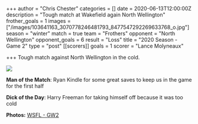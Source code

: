 +++
author = "Chris Chester"
categories = []
date = 2020-06-13T12:00:00Z
description = "Tough match at Wakefield again North Wellington"
frother_goals = 1
images = ["/images/103641163_3070778246481793_8477547292269633768_o.jpg"]
season = "winter"
match = true
team = "Frothers"
opponent = "North Wellington"
opponent_goals = 6
result = "Loss"
title = "2020 Season - Game 2"
type = "post"
[[scorers]]
goals = 1
scorer = "Lance Molyneaux"

+++
Tough match against North Wellington in the cold.

![](/images/103641163_3070778246481793_8477547292269633768_o.jpg)

**Man of the Match**: Ryan Kindle for some great saves to keep us in the game for the first half

**Dick of the Day**: Harry Freeman for taking himself off because it was too cold

**Photos:** [WSFL - GW2](https://www.facebook.com/NZSundayFootball/media_set/?set=a.3070775376482080)